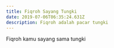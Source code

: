 ```yaml
---
title: Fiqroh Sayang Tungki
date: 2019-07-06T06:35:24.631Z
description: Fiqroh adalah pacar tungki
---
```

Fiqroh kamu sayang sama tungki
